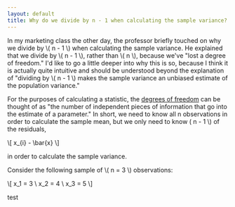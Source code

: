 ```yaml
---
layout: default
title: Why do we divide by n - 1 when calculating the sample variance?
---
```

In my marketing class the other day, the professor briefly touched on why we divide by \\( n - 1 \\) when calculating the sample variance. He explained that we divide by \\( n - 1 \\), rather than \\( n \\), because we've "lost a degree of freedom." I'd like to go a little deeper into why this is so, because I think it is actually quite intuitive and should be understood beyond the explanation of "dividing by \\( n - 1 \\) makes the sample variance an unbiased estimate of the population variance."

For the purposes of calculating a statistic, the [degrees of freedom](http://en.wikipedia.org/wiki/Degrees_of_freedom) can be thought of as "the number of independent pieces of information that go into the estimate of a parameter." In short, we need to know all n observations in order to calculate the sample mean, but we only need to know \( n - 1 \\) of the residuals,

\\[ x_{i} - \bar{x} \\]

in order to calculate the sample variance.

Consider the following sample of \\( n = 3 \\) observations:

\\[ x_1 = 3 \\
	x_2 = 4 \\
	x_3 = 5 \\]

test